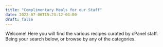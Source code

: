 ```yaml
---
title: "Complimentary Meals for our Staff"
date: 2022-07-06T15:23:12-04:00
draft: false
---
```


Welcome! Here you will find the various recipes curated by cPanel staff. Being your search below, or browse by any of the categories.
